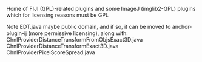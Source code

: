 Home of FIJI (GPL)-related plugins and some ImageJ (imglib2-GPL) plugins which for licensing reasons must be GPL

Note EDT.java maybe public domain, and if so, it can be moved to anchor-plugin-ij (more permissive licensing), along with:
ChnlProviderDistanceTransformFromObjsExact3D.java
ChnlProviderDistanceTransformExact3D.java
ChnlProviderPixelScoreSpread.java 